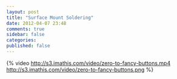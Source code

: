 ```yaml
---
layout: post
title: "Surface Mount Soldering"
date: 2012-04-07 23:48
comments: true
sidebar: false
categories: 
published: false
---
```



{% video http://s3.imathis.com/video/zero-to-fancy-buttons.mp4  http://s3.imathis.com/video/zero-to-fancy-buttons.png %}